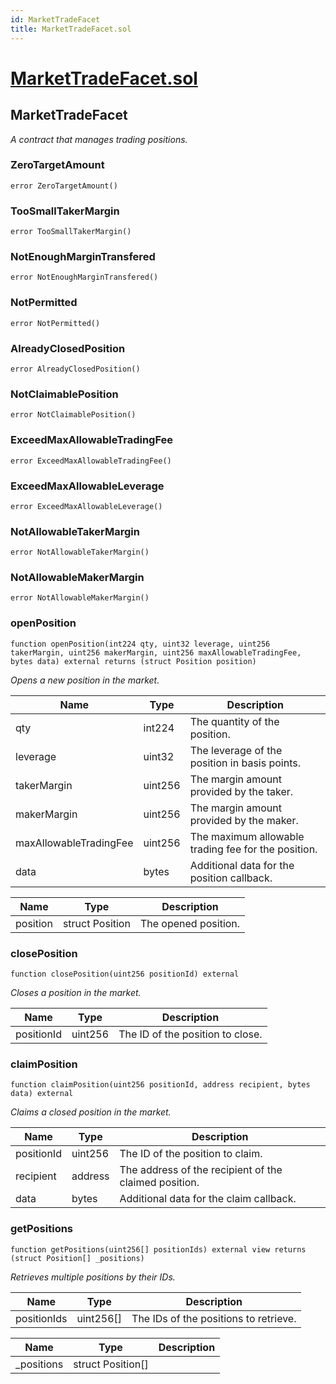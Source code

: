 ```yaml
---
id: MarketTradeFacet
title: MarketTradeFacet.sol
---
```

# [MarketTradeFacet.sol](https://github.com/chromatic-protocol/contracts/tree/main/contracts/core/facets/market/MarketTradeFacet.sol)

## MarketTradeFacet

_A contract that manages trading positions._

### ZeroTargetAmount

```solidity
error ZeroTargetAmount()
```

### TooSmallTakerMargin

```solidity
error TooSmallTakerMargin()
```

### NotEnoughMarginTransfered

```solidity
error NotEnoughMarginTransfered()
```

### NotPermitted

```solidity
error NotPermitted()
```

### AlreadyClosedPosition

```solidity
error AlreadyClosedPosition()
```

### NotClaimablePosition

```solidity
error NotClaimablePosition()
```

### ExceedMaxAllowableTradingFee

```solidity
error ExceedMaxAllowableTradingFee()
```

### ExceedMaxAllowableLeverage

```solidity
error ExceedMaxAllowableLeverage()
```

### NotAllowableTakerMargin

```solidity
error NotAllowableTakerMargin()
```

### NotAllowableMakerMargin

```solidity
error NotAllowableMakerMargin()
```

### openPosition

```solidity
function openPosition(int224 qty, uint32 leverage, uint256 takerMargin, uint256 makerMargin, uint256 maxAllowableTradingFee, bytes data) external returns (struct Position position)
```

_Opens a new position in the market._

| Name | Type | Description |
| ---- | ---- | ----------- |
| qty | int224 | The quantity of the position. |
| leverage | uint32 | The leverage of the position in basis points. |
| takerMargin | uint256 | The margin amount provided by the taker. |
| makerMargin | uint256 | The margin amount provided by the maker. |
| maxAllowableTradingFee | uint256 | The maximum allowable trading fee for the position. |
| data | bytes | Additional data for the position callback. |

| Name | Type | Description |
| ---- | ---- | ----------- |
| position | struct Position | The opened position. |

### closePosition

```solidity
function closePosition(uint256 positionId) external
```

_Closes a position in the market._

| Name | Type | Description |
| ---- | ---- | ----------- |
| positionId | uint256 | The ID of the position to close. |

### claimPosition

```solidity
function claimPosition(uint256 positionId, address recipient, bytes data) external
```

_Claims a closed position in the market._

| Name | Type | Description |
| ---- | ---- | ----------- |
| positionId | uint256 | The ID of the position to claim. |
| recipient | address | The address of the recipient of the claimed position. |
| data | bytes | Additional data for the claim callback. |

### getPositions

```solidity
function getPositions(uint256[] positionIds) external view returns (struct Position[] _positions)
```

_Retrieves multiple positions by their IDs._

| Name | Type | Description |
| ---- | ---- | ----------- |
| positionIds | uint256[] | The IDs of the positions to retrieve. |

| Name | Type | Description |
| ---- | ---- | ----------- |
| _positions | struct Position[] |  |

